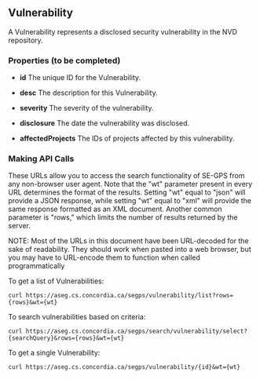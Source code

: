 ## Vulnerability

A Vulnerability represents a disclosed security vulnerability in the NVD repository. 

### Properties (to be completed)
+ __id__
	The unique ID for the Vulnerability.

+ __desc__
	The description for this Vulnerability.

+ __severity__
    The severity of the vulnerability.

+ __disclosure__
    The date the vulnerability was disclosed.

+ __affectedProjects__
    The IDs of projects affected by this vulnerability.

### Making API Calls
These URLs allow you to access the search functionality of SE-GPS from any non-browser user agent. Note that the "wt" parameter present in every URL determines the format of the results. 
Setting "wt" equal to "json" will provide a JSON response, while setting "wt" equal to "xml" will provide the same response formatted as an XML document. 
Another common parameter is "rows," which limits the number of results returned by the server. 

NOTE: Most of the URLs in this document have been URL-decoded for the sake of readability. They should work when pasted into a web browser, but you may have to URL-encode them to function when called programmatically


To get a list of Vulnerabilities:
```shell
curl https://aseg.cs.concordia.ca/segps/vulnerability/list?rows={rows}&wt={wt}
```

To search vulnerabilities based on criteria:
```shell
curl https://aseg.cs.concordia.ca/segps/search/vulnerability/select?{searchQuery}&rows={rows}&wt={wt}
```


To get a single Vulnerability:
```shell
curl https://aseg.cs.concordia.ca/segps/vulnerability/{id}&wt={wt}
```


